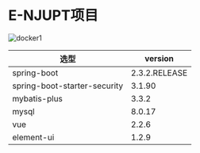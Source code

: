 # E-NJUPT项目

![docker1](https://github.com/laughingfuzihao/e_njupt/blob/master/%E6%90%9C%E7%B4%A2%E8%81%94%E5%90%88%E4%BC%A0%E6%92%AD%E6%A0%B7%E5%BC%8F.png)

| 选型                  | version       |
| --------------------- | ------------- |
| spring-boot           | 2.3.2.RELEASE |
| spring-boot-starter-security | 3.1.90        |
| mybatis-plus          | 3.3.2         |
| mysql                 | 8.0.17        |
| vue                   | 2.2.6         |
| element-ui            | 1.2.9         |
